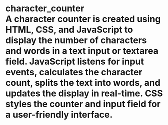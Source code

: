 # character_counter<br>A character counter is created using HTML, CSS, and JavaScript to display the number of characters and words in a text input or textarea field. JavaScript listens for input events, calculates the character count, splits the text into words, and updates the display in real-time. CSS styles the counter and input field for a user-friendly interface.
